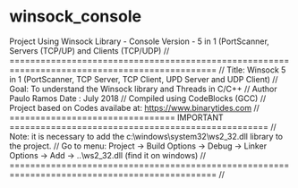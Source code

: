 # winsock_console
Project Using Winsock Library - Console Version - 5 in 1 (PortScanner, Servers (TCP/UP) and Clients (TCP/UDP)
// ==============================================================================================
// Title: Winsock 5 in 1 (PortScanner, TCP Server, TCP Client, UPD Server and UDP Client)
// Goal: To understand the Winsock library and Threads in C/C++
// Author  Paulo Ramos  Date : July 2018
// Compiled using CodeBlocks (GCC)
// Project based on Codes availabe at: https://www.binarytides.com
// ================================ IMPORTANT ==================================================
// Note: it is necessary to add the c:\windows\system32\ws2_32.dll library to the project.
// Go to menu: Project -> Build Options -> Debug -> Linker Options -> Add -> ..\ws2_32.dll (find it on windows)
// ==============================================================================================
//

